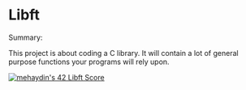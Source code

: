 # Libft
Summary:

This project is about coding a C library. It will contain a lot of general purpose functions your programs will rely upon.

<a href="https://github.com/JaeSeoKim/badge42"><img src="https://badge42.vercel.app/api/v2/cl9goquqf00540fmp6v4syivq/project/2825596" alt="mehaydin's 42 Libft Score" /></a>

